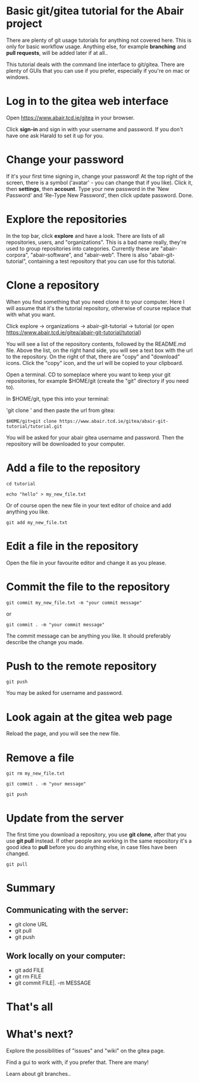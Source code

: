 # Basic git/gitea tutorial for the Abair project

There are plenty of git usage tutorials for anything not covered here. This is only for basic workflow usage. Anything else, for example **branching** and **pull requests**, will be added later if at all..

This tutorial deals with the command line interface to git/gitea. There are plenty of GUIs that you can use if you prefer, especially if you're on mac or windows.

# Log in to the gitea web interface

Open https://www.abair.tcd.ie/gitea in your browser.

Click **sign-in** and sign in with your username and password. If you don't have one ask Harald to set it up for you.

# Change your password

If it's your first time signing in, change your password! At the top right of the screen, there is a symbol ('avatar' - you can change that if you like). Click it, then **settings**, then **account**. Type your new password in the 'New Password' and 'Re-Type New Password', then click update password. Done.

# Explore the repositories

In the top bar, click **explore** and have a look. There are lists of all repositories, users, and "organizations". This is a bad name really, they're used to group repositories into categories. Currently these are "abair-corpora", "abair-software", and "abair-web". There is also "abair-git-tutorial", containing a test repository that you can use for this tutorial.

# Clone a repository

When you find something that you need clone it to your computer. Here I will assume that it's the tutorial repository, otherwise of course replace that with what you want.

Click explore -> organizations -> abair-git-tutorial -> tutorial (or open https://www.abair.tcd.ie/gitea/abair-git-tutorial/tutorial)

You will see a list of the repository contents, followed by the README.md file. Above the list, on the right hand side, you will see a text box with the url to the repository. On the right of that, there are "copy" and "download" icons. Click the "copy" icon, and the url will be copied to your clipboard.

Open a terminal. CD to someplace where you want to keep your git repositories, for example $HOME/git (create the "git" directory if you need to).

In $HOME/git, type this into your terminal:

'git clone ' and then paste the url from gitea:

```$HOME/git>git clone https://www.abair.tcd.ie/gitea/abair-git-tutorial/tutorial.git```

You will be asked for your abair gitea username and password. Then the repository will be downloaded to your computer.

# Add a file to the repository

```cd tutorial```

```echo "hello" > my_new_file.txt```

Or of course open the new file in your text editor of choice and add anything you like.

```git add my_new_file.txt```

# Edit a file in the repository

Open the file in your favourite editor and change it as you please.

# Commit the file to the repository

```git commit my_new_file.txt -m "your commit message"```

or

```git commit . -m "your commit message"```

The commit message can be anything you like. It should preferably describe the change you made.

# Push to the remote repository

```git push```

You may be asked for username and password.

# Look again at the gitea web page

Reload the page, and you will see the new file.

# Remove a file

```git rm my_new_file.txt```

```git commit . -m "your message"```

```git push```


# Update from the server

The first time you download a repository, you use **git clone**, after that you use **git pull** instead. If other people are working in the same repository it's a good idea to **pull** before you do anything else, in case files have been changed.

```git pull```


# Summary
## Communicating with the server:
* git clone URL
* git pull
* git push

## Work locally on your computer:
* git add FILE
* git rm FILE
* git commit FILE|. -m MESSAGE

# That's all

# What's next?

Explore the possibilities of "issues" and "wiki" on the gitea page.

Find a gui to work with, if you prefer that. There are many!

Learn about git branches..





